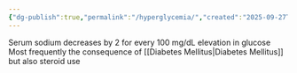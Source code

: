 ```yaml
---
{"dg-publish":true,"permalink":"/hyperglycemia/","created":"2025-09-27T12:05:15.166-07:00","updated":"2025-09-27T12:09:08.115-07:00"}
---
```



Serum sodium decreases by 2 for every 100 mg/dL elevation in glucose
Most frequently the consequence of [[Diabetes Mellitus\|Diabetes Mellitus]] but also steroid use